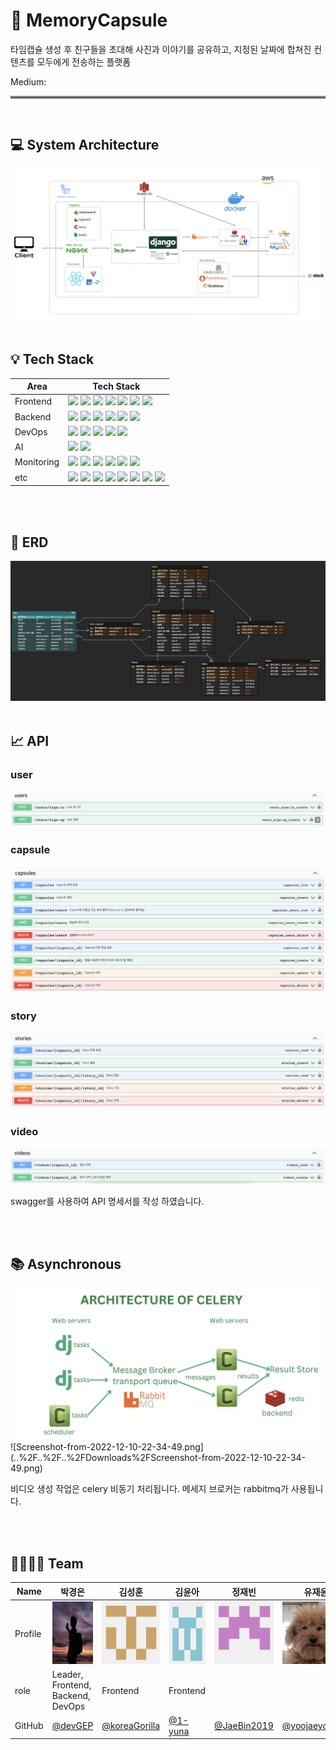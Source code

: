 # 💊 MemoryCapsule

타임캡슐 생성 후 친구들을 초대해 사진과 이야기를 공유하고, 지정된 날짜에 합쳐진 컨텐츠를 모두에게 전송하는 플랫폼

Medium:

<hr style="border: none; border-top: 3px solid grey;">
<br>

## 💻 System Architecture

<img src="./readme_image/system_architecture_img.png" title="system architecture"/>

<br>
<br>

## 💡 Tech Stack

| Area       | Tech Stack                                                                                                                                                                                                                                                                                                                                                                                                                                                                                                                                                                                                                                                                                                                                                                                                                                                                              |
| ---------- | --------------------------------------------------------------------------------------------------------------------------------------------------------------------------------------------------------------------------------------------------------------------------------------------------------------------------------------------------------------------------------------------------------------------------------------------------------------------------------------------------------------------------------------------------------------------------------------------------------------------------------------------------------------------------------------------------------------------------------------------------------------------------------------------------------------------------------------------------------------------------------------- |
| Frontend   | <img src="https://img.shields.io/badge/TypeScript-3178C6?style=for-the-badge&logo=typescript&logoColor=white"> <img src="https://img.shields.io/badge/react-61DAFB?style=for-the-badge&logo=react&logoColor=white"> <img src="https://img.shields.io/badge/vite-646CFF?style=for-the-badge&logo=vite&logoColor=white"> <img src="https://img.shields.io/badge/tailwind css-06B6D4?style=for-the-badge&logo=tailwind css&logoColor=white"> <img src="https://img.shields.io/badge/prettier-F7B93E?style=for-the-badge&logo=prettier&logoColor=white"> <img src="https://img.shields.io/badge/eslint-4B32C3?style=for-the-badge&logo=eslint&logoColor=white"> <img src="https://img.shields.io/badge/recoil-3578E5?style=for-the-badge&logo=recoil&logoColor=white">                                                                                                                      |
| Backend    | <img src="https://img.shields.io/badge/django-092E20?style=for-the-badge&logo=django&logoColor=white"> <img src="https://img.shields.io/badge/rabbitmq-FF6600?style=for-the-badge&logo=rabbitmq&logoColor=white"> <img src="https://img.shields.io/badge/celery-37814A?style=for-the-badge&logo=celery&logoColor=white"> <img src="https://img.shields.io/badge/mysql-4479A1?style=for-the-badge&logo=mysql&logoColor=white"> <img src="https://img.shields.io/badge/amazon s3-569A31?style=for-the-badge&logo=amazons3&logoColor=white"> <img src="https://img.shields.io/badge/redis-DC382D?style=for-the-badge&logo=redis&logoColor=white">                                                                                                                                                                                                                                          |
| DevOps     | <img src="https://img.shields.io/badge/nginx-009639?style=for-the-badge&logo=nginx&logoColor=white"> <img src="https://img.shields.io/badge/gunicorn-499848?style=for-the-badge&logo=gunicorn&logoColor=white"> <img src="https://img.shields.io/badge/docker-2496ED?style=for-the-badge&logo=docker&logoColor=white"> <img src="https://img.shields.io/badge/github actions-2088FF?style=for-the-badge&logo=github actions&logoColor=white"> <img src="https://img.shields.io/badge/amazon ec2-FF9900?style=for-the-badge&logo=amazon ec2&logoColor=white">                                                                                                                                                                                                                                                                                                                            |
| AI         | <img src="https://img.shields.io/badge/opencv-5C3EE8?style=for-the-badge&logo=opencv&logoColor=white"> <img src="https://img.shields.io/badge/numpy-013243?style=for-the-badge&logo=numpy&logoColor=white">                                                                                                                                                                                                                                                                                                                                                                                                                                                                                                                                                                                                                                                                             |
| Monitoring | <img src="https://img.shields.io/badge/prometheus-E6522C?style=for-the-badge&logo=prometheus&logoColor=white"> <img src="https://img.shields.io/badge/grafana-F46800?style=for-the-badge&logo=grafana&logoColor=white"> <img src="https://img.shields.io/badge/k6-7D64FF?style=for-the-badge&logo=k6&logoColor=white"> <img src="https://img.shields.io/badge/cadvisor-005571?style=for-the-badge&logo=cadvisor&logoColor=white"> <img src="https://img.shields.io/badge/node exporter-2496ED?style=for-the-badge&logo=node exporter&logoColor=white"> <img src="https://img.shields.io/badge/elastic stack-005571?style=for-the-badge&logo=elastic stack&logoColor=white">                                                                                                                                                                                                             |
| etc        | <img src="https://img.shields.io/badge/slack-4A154B?style=for-the-badge&logo=slack&logoColor=white"> <img src="https://img.shields.io/badge/notion-000000?style=for-the-badge&logo=notion&logoColor=white"> <img src="https://img.shields.io/badge/figma-F24E1E?style=for-the-badge&logo=figma&logoColor=white"> <img src="https://img.shields.io/badge/postman-FF6C37?style=for-the-badge&logo=postman&logoColor=white"> <img src="https://img.shields.io/badge/swagger-85EA2D?style=for-the-badge&logo=swagger&logoColor=white"> <img src="https://img.shields.io/badge/gitkraken-179287?style=for-the-badge&logo=gitkraken&logoColor=white"> <img src="https://img.shields.io/badge/visual studio code-007ACC?style=for-the-badge&logo=visual studio code&logoColor=white"> <img src="https://img.shields.io/badge/pycharm-000000?style=for-the-badge&logo=pycharm&logoColor=white"> |

<br>
<br>

## 💽 ERD

<img src="./readme_image/erd.png" title="erd"/>

<br>
<br>

## 📈 API

### user

<img src="./readme_image/user.png" title="system architecture"/>

### capsule

<img src="./readme_image/capsule.png" title="system architecture"/>

### story

<img src="./readme_image/story.png" title="system architecture"/>

### video

<img src="./readme_image/video.png" title="system architecture"/>

swagger를 사용하여 API 명세서를 작성 하였습니다.

<br>
<br>

## 📚 Asynchronous

<img src="./readme_image/async_process.png" title="system architecture"/>
![Screenshot-from-2022-12-10-22-34-49.png](..%2F..%2F..%2FDownloads%2FScreenshot-from-2022-12-10-22-34-49.png)

비디오 생성 작업은 celery 비동기 처리됩니다. 메세지 브로커는 rabbitmq가 사용됩니다.

<br>
<br>

## 👨‍👩‍👧‍👦 Team

| Name    | 박경은                                                                   | 김성훈                                                                     | 김윤아                                                                | 정재빈                                                                | 유재윤                                                                    | 이민기                                                                |
| ------- | ------------------------------------------------------------------------ | -------------------------------------------------------------------------- | --------------------------------------------------------------------- | --------------------------------------------------------------------- | ------------------------------------------------------------------------- | --------------------------------------------------------------------- |
| Profile | <img src="./readme_image/gyeong.png" width="100" height="100" title=""/> | <img src="./readme_image/sunghoon.png" width="100" height="100" title=""/> | <img src="./readme_image/yun.png" width="100" height="100" title=""/> | <img src="./readme_image/jae.png" width="100" height="100" title=""/> | <img src="./readme_image/jaeyoon.png" width="100" height="100" title=""/> | <img src="./readme_image/min.png" width="100" height="100" title=""/> |
| role    | Leader,<br/>Frontend, <br/>Backend, <br/>DevOps                          | Frontend                                                                   | Frontend                                                              |
| GitHub  | [@devGEP](https://github.com/devGEP)                                     | [@koreaGorilla](https://github.com/koreaGorilla)                           | [@1-yuna](https://github.com/1-yuna)                                  | [@JaeBin2019](https://github.com/JaeBin2019)                          | [@yoojaeyoonGit](https://github.com/yoojaeyoonGit)                        | [@kiminni](https://github.com/kiminni)                                |
